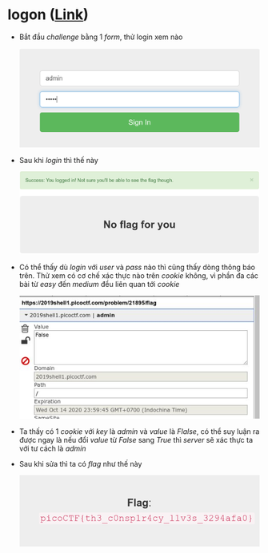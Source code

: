# logon ([Link](https://2019shell1.picoctf.com/problem/45147/))

- Bắt đầu *challenge* bằng 1 *form*, thử login xem nào

  ![images](images/Selection_001.png)

- Sau khi *login* thì thế này

  ![images](images/Selection_002.png)

- Có thể thấy dù *login* với *user* và *pass* nào thì cũng thấy dòng thông báo trên. Thử xem có cơ chế xác thực nào trên *cookie* không, vì phần đa các bài từ *easy* đến *medium* đều liên quan tới *cookie*

  ![images](images/3.jpg)

- Ta thấy có 1 *cookie* với *key* là *admin* và *value* là *Flalse*, có thể suy luận ra được ngay là nếu đổi *value* từ *False* sang *True* thì *server* sẽ xác thực ta với tư cách là *admin*

- Sau khi sửa thì ta có *flag* như thế này

  ![images](images/Selection_003.png)

  
